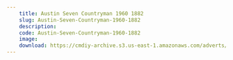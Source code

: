 ```yaml
---
    title: Austin Seven Countryman 1960 1882
    slug: Austin-Seven-Countryman-1960-1882
    description:
    code: Austin-Seven-Countryman-1960-1882
    image:
    download: https://cmdiy-archive.s3.us-east-1.amazonaws.com/adverts/documents/Austin+Seven+Countryman+1960+1882.pdf
---
```

<!-- Content of the page -->

##
        
